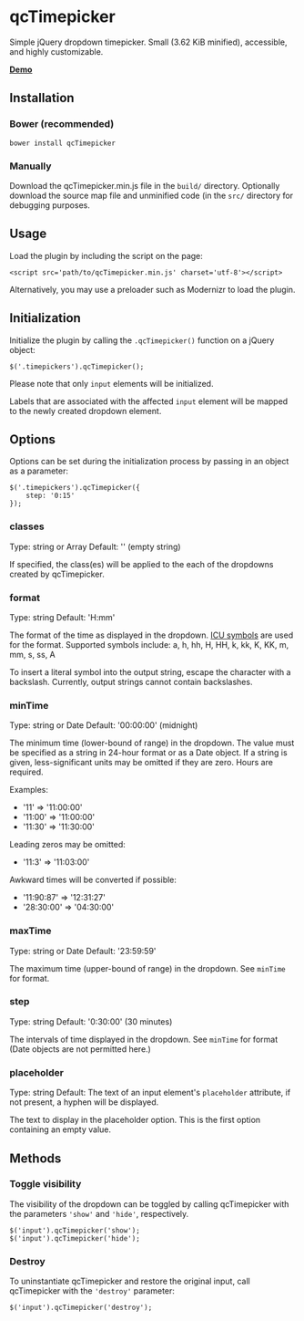 # qcTimepicker

Simple jQuery dropdown timepicker. Small (3.62 KiB minified), accessible, and
highly customizable.

[**Demo**](http://jsfiddle.net/gh/get/jquery/edge/RinkAttendant6/qcTimepicker/tree/master/Demo)

## Installation

### Bower (recommended)

    bower install qcTimepicker

### Manually

Download the qcTimepicker.min.js file in the `build/` directory. Optionally
download the source map file and unminified code (in the `src/` directory for 
debugging purposes.

## Usage

Load the plugin by including the script on the page:

    <script src='path/to/qcTimepicker.min.js' charset='utf-8'></script>

Alternatively, you may use a preloader such as Modernizr to load the plugin.

## Initialization

Initialize the plugin by calling the `.qcTimepicker()` function on a jQuery
object:

    $('.timepickers').qcTimepicker();

Please note that only `input` elements will be initialized.

Labels that are associated with the affected `input` element will be mapped to
the newly created dropdown element.

## Options

Options can be set during the initialization process by passing in an object
as a parameter:

    $('.timepickers').qcTimepicker({
        step: '0:15'
    });

### classes

Type: string or Array
Default: '' (empty string)

If specified, the class(es) will be applied to the each of the dropdowns
created by qcTimepicker.

### format

Type: string
Default: 'H:mm'

The format of the time as displayed in the dropdown.
[ICU symbols](http://userguide.icu-project.org/formatparse/datetime) are used
for the format. Supported symbols include: a, h, hh, H, HH, k, kk, K, KK, m,
mm, s, ss, A

To insert a literal symbol into the output string, escape the character with a
backslash. Currently, output strings cannot contain backslashes.

### minTime

Type: string or Date
Default: '00:00:00' (midnight)

The minimum time (lower-bound of range) in the dropdown. The value must be
specified as a string in 24-hour format or as a Date object. If a string is
given, less-significant units may be omitted if they are zero. Hours are
required.

Examples:

  - '11' => '11:00:00'
  - '11:00' => '11:00:00'
  - '11:30' => '11:30:00'

Leading zeros may be omitted:

  - '11:3' => '11:03:00'

Awkward times will be converted if possible:

  - '11:90:87' => '12:31:27'
  - '28:30:00' => '04:30:00'

### maxTime

Type: string or Date
Default: '23:59:59'

The maximum time (upper-bound of range) in the dropdown. See `minTime` for
format.

### step

Type: string
Default: '0:30:00' (30 minutes)

The intervals of time displayed in the dropdown. See `minTime` for format (Date
objects are not permitted here.)

### placeholder

Type: string
Default: The text of an input element's `placeholder` attribute, if not present,
a hyphen will be displayed.

The text to display in the placeholder option. This is the first option
containing an empty value.

## Methods

### Toggle visibility

The visibility of the dropdown can be toggled by calling qcTimepicker with the
parameters `'show'` and `'hide'`, respectively.

    $('input').qcTimepicker('show');
    $('input').qcTimepicker('hide');

### Destroy

To uninstantiate qcTimepicker and restore the original input, call qcTimepicker
with the `'destroy'` parameter:

    $('input').qcTimepicker('destroy');

